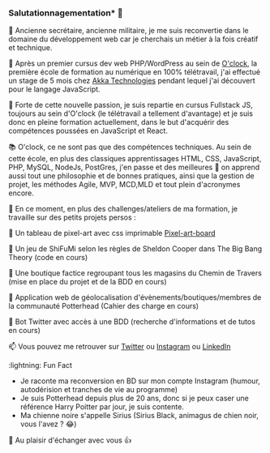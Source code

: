 ### Salutationnagementation* 👋

:memo: Ancienne secrétaire, ancienne militaire, je me suis reconvertie dans le domaine du développement web car je cherchais un métier à la fois créatif et technique.

:seedling: Après un premier cursus dev web PHP/WordPress au sein de [O'clock](https://oclock.io/), la première école de formation au numérique en 100% télétravail, j'ai effectué un stage de 5 mois chez [Akka Technologies](https://www.akka-technologies.com/france/?lang=fr) pendant lequel j'ai découvert pour le langage JavaScript.

:muscle: Forte de cette nouvelle passion, je suis repartie en cursus Fullstack JS, toujours au sein d'O'clock (le télétravail a tellement d'avantage) et je suis donc en pleine formation actuellement, dans le but d'acquérir des compétences poussées en JavaScript et React.

:books: O'clock, ce ne sont pas que des compétences techniques. Au sein de cette école, en plus des classiques apprentissages HTML, CSS, JavaScript, PHP, MySQL, NodeJs, PostGres, j'en passe et des meilleures :tongue: on apprend aussi tout une philosophie et de bonnes pratiques, ainsi que la gestion de projet, les méthodes Agile, MVP, MCD,MLD et tout plein d'acronymes encore.

:telescope: En ce moment, en plus des challenges/ateliers de ma formation, je travaille sur des petits projets persos :

:pushpin: Un tableau de pixel-art avec css imprimable [Pixel-art-board](https://hacoba.github.io/pixel-art-board/)

:pushpin: Un jeu de ShiFuMi selon les règles de Sheldon Cooper dans The Big Bang Theory (code en cours)

:pushpin: Une boutique factice regroupant tous les magasins du Chemin de Travers (mise en place du projet et de la BDD en cours)

:pushpin: Application web de géolocalisation d'évènements/boutiques/membres de la communauté Potterhead (Cahier des charge en cours)

:pushpin: Bot Twitter avec accès à une BDD (recherche d'informations et de tutos en cours)

:mailbox: Vous pouvez me retrouver sur [Twitter](https://twitter.com/HaCoBa_Laure) ou [Instagram](https://www.instagram.com/hacoba_laure/) ou [LinkedIn](https://fr.linkedin.com/in/laure-lamande)

:lightning: Fun Fact
- Je raconte ma reconversion en BD sur mon compte Instagram (humour, autodérision et tranches de vie au programme)
- Je suis Potterhead depuis plus de 20 ans, donc si je peux caser une référence Harry Poitter par jour, je suis contente.
- Ma chienne noire s'appelle Sirius (Sirius Black, animagus de chien noir, vous l'avez ? :joy:)

:wave: Au plaisir d'échanger avec vous :+1:
